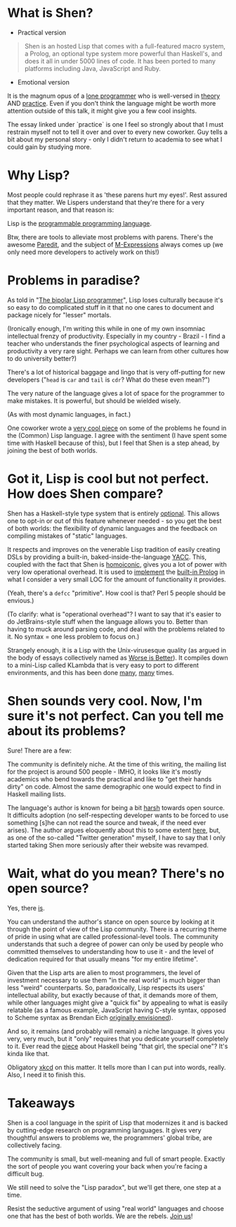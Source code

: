 # What is Shen?

-   Practical version

> Shen is an hosted Lisp that comes with a full-featured macro system, a Prolog, an optional type system more powerful than Haskell's, and does it all in under 5000 lines of code. It has been ported to many platforms including Java, JavaScript and Ruby.

-   Emotional version

It is the magnum opus of a [lone programmer](http://marktarver.com/) who is well-versed in [theory](http://www.shenlanguage.org/LPC/lpc.html) AND [practice](http://marktarver.com/hackers.html). Even if you don't think the language might be worth more attention outside of this talk, it might give you a few cool insights.

The essay linked under \`practice\` is one I feel so strongly about that I must restrain myself not to tell it over and over to every new coworker. Guy tells a bit about my personal story - only I didn't return to academia to see what I could gain by studying more.

# Why Lisp?

Most people could rephrase it as 'these parens hurt my eyes!'. Rest assured that they matter. We Lispers understand that they're there for a very important reason, and that reason is:

Lisp is the [programmable programming language](https://news.ycombinator.com/item?id=11240983).

Btw, there are tools to alleviate most problems with parens. There's the awesome [Paredit](http://danmidwood.com/content/2014/11/21/animated-paredit.html), and the subject of [M-Expressions](https://en.wikipedia.org/wiki/M-expression) always comes up (we only need more developers to actively work on this!)

# Problems in paradise?

As told in "[The bipolar Lisp programmer](http://marktarver.com/bipolar.html)", Lisp loses culturally because it's so easy to do complicated stuff in it that no one cares to document and package nicely for "lesser" mortals.

(Ironically enough, I'm writing this while in one of my own insomniac intellectual frenzy of productivity. Especially in my country - Brazil - I find a teacher who understands the finer psychological aspects of learning and productivity a very rare sight. Perhaps we can learn from other cultures how to do university better?)

There's a lot of historical baggage and lingo that is very off-putting for new developers ("`head` is `car` and `tail` is `cdr`? What do these even mean?")

The very nature of the language gives a lot of space for the programmer to make mistakes. It is powerful, but should be wielded wisely.

(As with most dynamic languages, in fact.)

One coworker wrote a [very cool piece](https://mrkkrp.github.io/posts/lisp-and-haskell.html) on some of the problems he found in the (Common) Lisp language. I agree with the sentiment (I have spent some time with Haskell because of this), but I feel that Shen is a step ahead, by joining the best of both worlds.

# Got it, Lisp is cool but not perfect. How does Shen compare?

Shen has a Haskell-style type system that is entirely [optional](https://en.wikipedia.org/wiki/Gradual_typing). This allows one to opt-in or out of this feature whenever needed - so you get the best of both worlds: the flexibility of dynamic languages and the feedback on compiling mistakes of "static" languages.

It respects and improves on the venerable Lisp tradition of easily creating DSLs by providing a built-in, baked-inside-the-language [YACC](http://www.shenlanguage.org/learn-shen/shendoc.htm#Shen-YACC%20II). This, coupled with the fact that Shen is [homoiconic](https://en.wikipedia.org/wiki/Homoiconicity), gives you a lot of power with very low operational overhead. It is used to [implement](https://github.com/Shen-Language/shen-sources/blob/master/sources/prolog.shen#L34) the [built-in Prolog](http://www.shenlanguage.org/learn-shen/shendoc.htm#Prolog) in what I consider a very small LOC for the amount of functionality it provides.

(Yeah, there's a `defcc` "primitive". How cool is that? Perl 5 people should be envious.)

(To clarify: what is "operational overhead"? I want to say that it's easier to do JetBrains-style stuff when the language allows you to. Better than having to muck around parsing code, and deal with the problems related to it. No syntax = one less problem to focus on.)

Strangely enough, it is a Lisp with the Unix-virusesque quality (as argued in the body of essays collectively named as [Worse is Better](https://en.wikipedia.org/wiki/Worse_is_better)). It compiles down to a mini-Lisp called KLambda that is very easy to port to different environments, and this has been done [many](https://github.com/gregspurrier/shen-ruby), [many](https://github.com/deech/shen-elisp) times.

# Shen sounds very cool. Now, I'm sure it's not perfect. Can you tell me about its problems?

Sure! There are a few:

The community is definitely niche. At the time of this writing, the mailing list for the project is around 500 people - IMHO, it looks like it's mostly academics who bend towards the practical and like to "get their hands dirty" on code. Almost the same demographic one would expect to find in Haskell mailing lists.

The language's author is known for being a bit [harsh](http://marktarver.com/problems.html) towards open source. It difficults adoption (no self-respecting developer wants to be forced to use something [s]he can not read the source and tweak, if the need ever arises). The author argues eloquently about this to some extent [here](http://marktarver.com/open.html), but, as one of the so-called "Twitter generation" myself, I have to say that I only started taking Shen more seriously after their website was revamped.

# Wait, what do you mean? There's no open source?

Yes, there [is](https://github.com/Shen-Language/shen-sources/blob/master/sources/prolog.shen#L34).

You can understand the author's stance on open source by looking at it through the point of view of the Lisp community. There is a recurring theme of pride in using what are called professional-level tools. The community understands that such a degree of power can only be used by people who committed themselves to understanding how to use it - and the level of dedication required for that usually means "for my entire lifetime".

Given that the Lisp arts are alien to most programmers, the level of investment necessary to use them "in the real world" is much bigger than less "weird" counterparts. So, paradoxically, Lisp respects its users' intellectual ability, but exactly because of that, it demands more of them, while other languages might give a "quick fix" by appealing to what is easily relatable (as a famous example, JavaScript having C-style syntax, opposed to Scheme syntax as Brendan Eich [originally envisioned](https://brendaneich.com/2008/04/popularity/)).

And so, it remains (and probably will remain) a niche language. It gives you very, very much, but it "only" requires that you dedicate yourself completely to it. Ever read the [piece](http://www.xent.com/pipermail/fork/Week-of-Mon-20070219/044101.html) about Haskell being "that girl, the special one"? It's kinda like that.

Obligatory [xkcd](https://xkcd.com/297/) on this matter. It tells more than I can put into words, really. Also, I need it to finish this.

# Takeaways

Shen is a cool language in the spirit of Lisp that modernizes it and is backed by cutting-edge research on programming languages. It gives very thoughtful answers to problems we, the programmers' global tribe, are collectively facing.

The community is small, but well-meaning and full of smart people. Exactly the sort of people you want covering your back when you're facing a difficult bug.

We still need to solve the "Lisp paradox", but we'll get there, one step at a time.

Resist the seductive argument of using "real world" languages and choose one that has the best of both worlds. We are the rebels. [Join us](http://churchm.ag/wp-content/uploads/2011/05/star-wars-propaganda-posters-rebel-alliance-6-620x930.jpg)!
